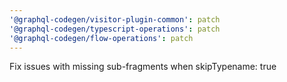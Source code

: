 ```yaml
---
'@graphql-codegen/visitor-plugin-common': patch
'@graphql-codegen/typescript-operations': patch
'@graphql-codegen/flow-operations': patch
---
```


Fix issues with missing sub-fragments when skipTypename: true
